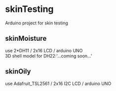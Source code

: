 # skinTesting
Arduino project for skin testing

## skinMoisture
use 2*DH11 / 2x16 LCD / arduino UNO  
3D shell model for DH22:'...coming soon...'  

## skinOily
use Adafruit_TSL2561 / 2x16 I2C LCD / arduino UNO
